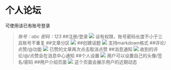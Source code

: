 # 个人论坛
可使用该已有账号登录
> *账号：abc
> 密码：123*
##注册/登录
![](https://i.imgur.com/NlFOiPU.gif)
设有权限，账号密码长度不小于三且账号不重复
##文章分区
![](https://i.imgur.com/SinN45K.gif)
##创建话题
![](https://i.imgur.com/bnBNVvm.gif)
支持markdown格式
##评论/点赞/@功能
![](https://i.imgur.com/VO3oFZd.gif)
已赞的文章再次点击取消点赞
##消息通知
![](https://i.imgur.com/BqzuqAb.gif)
收到的评论/@/点赞会在消息中心通知
##个人设置
![](https://i.imgur.com/ct1wLTw.gif)
用户可以设置自己的头像/签名/密码
##用户介绍页面
![](https://i.imgur.com/M6jAB17.gif)
这个页面会展示用户的近期动态